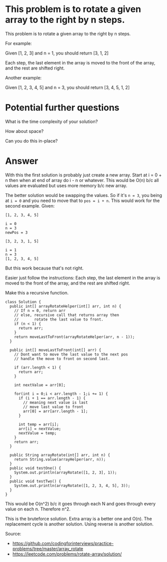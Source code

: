 # This problem is to rotate a given array to the right by n steps.

This problem is to rotate a given array to the right by n steps.

For example:

Given [1, 2, 3] and n = 1, you should return [3, 1, 2]

Each step, the last element in the array is moved to the front of the array, and the rest are shifted right.

Another example:

Given [1, 2, 3, 4, 5] and n = 3, you should return [3, 4, 5, 1, 2]

# Potential further questions

What is the time complexity of your solution?

How about space?

Can you do this in-place?

# Answer

With this the first solution is probably just create a new array. Start at i = 0 + n then when at end of array do i - n or whatever. This would be O(n) b/c all values are evaluated but uses more memory b/c new array.

The better solution would be swapping the values. So if it's `n = 3`, you being at `i = 0` and you need to move that to `pos = i + n`. This would work for the second example. Given:

```
[1, 2, 3, 4, 5]

i = 0
n = 3
newPos = 3

[3, 2, 3, 1, 5]

i = 1
n = 3
[1, 2, 3, 4, 5]
```

But this work because that's not right.

Easier just follow the instructions:
Each step, the last element in the array is moved to the front of the array, and the rest are shifted right.

Make this a recursive function.

```
class Solution {
  public int[] arrayRotateHelper(int[] arr, int n) {
    // If n = 0, return arr
    // else, recursive call that returns array then
    //       rotate the last value to front.
    if (n < 1) {
      return arr;
    }
    return moveLastToFront(arrayRotateHelper(arr, n - 1));
  }

  public int[] moveLastToFront(int[] arr) {
    // Dont want to move the last value to the next pos
    // handle the move to front on second last.

    if (arr.length < 1) {
      return arr;
    }

    int nextValue = arr[0];

    for(int i = 0;i < arr.length - 1;i += 1) {
      if (i + 1 == arr.length - 1) {
        // meaning next value is last
        // move last value to front
        arr[0] = arr[arr.length - 1];
      }

      int temp = arr[i];
      arr[i] = nextValue;
      nextValue = temp;
    }
    return arr;
  }

  public String arrayRotate(int[] arr, int n) {
    return String.value(arrayHelper(arr, n));
  }
  public void testOne() {
    System.out.println(arrayRotate([1, 2, 3], 1));
  }
  public void testTwo() {
    System.out.println(arrayRotate([1, 2, 3, 4, 5], 3));
  }
}
```

This would be O(n^2) b/c it goes through each N and goes through every value on each n. Therefore n^2.

This is the bruteforce solution. Extra array is a better one and O(n). The replacement cycle is another solution. Using reverse is another solution.



Source:
- https://github.com/codingforinterviews/practice-problems/tree/master/array_rotate
- https://leetcode.com/problems/rotate-array/solution/
